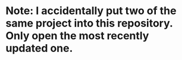 # Note: I accidentally put two of the same project into this repository. Only open the most recently updated one.
